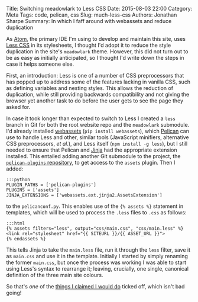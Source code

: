Title: Switching meadowlark to Less CSS
Date: 2015-08-03 22:00
Category: Meta
Tags: code, pelican, css
Slug: much-less-css
Authors: Jonathan Sharpe
Summary: In which I faff around with webassets and reduce duplication

As [Atom], the primary IDE I'm using to develop and maintain this site, uses
[Less CSS][less] in its stylesheets, I thought I'd adopt it to reduce the style
duplication in the site's `meadowlark` theme. However, this did not turn out to
be as easy as initially anticipated, so I thought I'd write down the steps in
case it helps someone else.

First, an introduction: Less is one of a number of CSS preprocessors that has
popped up to address some of the features lacking in vanilla CSS, such as
defining variables and nesting styles. This allows the reduction of duplication,
while still providing backwards compatibility and not giving the browser yet
another task to do before the user gets to see the page they asked for.

In case it took longer than expected to switch to Less I created a `less`
branch in Git for both the root website repo and the `meadowlark` submodule. I'd
already installed [webassets] (`pip install webassets`), which [Pelican] can use
to handle Less and other, similar tools (JavaScript minifiers, alternative CSS
preprocessors, *et al.*), and Less itself (`npm install -g less`), but I still
needed to ensure that Pelican and [Jinja] had the appropriate extension
installed. This entailed adding another Git submodule to the project, the
[`pelican-plugins` repository][plugins], to get access to the `assets` plugin.
Then I added:

```
:::python
PLUGIN_PATHS = ['pelican-plugins']
PLUGINS = ['assets']
JINJA_EXTENSIONS = ['webassets.ext.jinja2.AssetsExtension']
```

to the `pelicanconf.py`. This enables use of the `{% assets %}` statement in
templates, which will be used to process the `.less` files to `.css` as follows:

```
:::html
{% assets filters="less", output="css/main.css", "css/main.less" %}
<link rel="stylesheet" href="{{ SITEURL }}/{{ ASSET_URL }}">
{% endassets %}
```

This tells Jinja to take the `main.less` file, run it through the `less` filter,
save it as `main.css` and use it in the template. Initially I started by
simply renaming the former `main.css`, but once the process was working I was
able to start using Less's syntax to rearrange it; leaving, crucially, one
single, canonical definition of the three main site colours.

So that's *one* of the [things I claimed I would do][meta] ticked off, which
isn't bad going!

  [atom]: https://atom.io/
  [jinja]: http://jinja.pocoo.org/
  [less]: http://lesscss.org/
  [meta]: {filename}meta-meadowlark.md
  [pelican]: http://docs.getpelican.com/
  [plugins]: https://github.com/getpelican/pelican-plugins.git
  [webassets]: https://webassets.readthedocs.org/en/latest/
